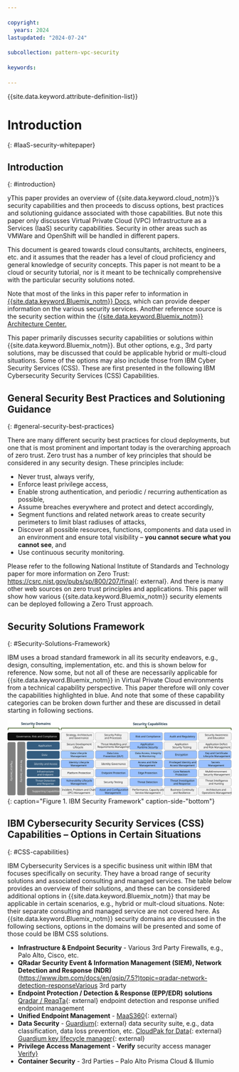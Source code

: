 ```yaml
---

copyright:
  years: 2024
lastupdated: "2024-07-24"

subcollection: pattern-vpc-security

keywords:

---
```


{{site.data.keyword.attribute-definition-list}}

# Introduction
{: #IaaS-security-whitepaper}


## Introduction
{: #introduction}

yThis paper provides an overview of {{site.data.keyword.cloud_notm}}’s security capabilities and then proceeds to discuss options, best practices and solutioning guidance associated with those capabilities.  But note this paper only discusses Virtual Private Cloud (VPC) Infrastructure as a Services (IaaS) security capabilities.  Security in other areas such as VMWare and OpenShift will be handled in different papers.

This document is geared towards cloud consultants, architects, engineers, etc. and it assumes that the reader has a level of cloud proficiency and general knowledge of security concepts.  This paper is not meant to be a cloud or security tutorial, nor is it meant to be technically comprehensive with the particular security solutions noted.

Note that most of the links in this paper refer to information in [{{site.data.keyword.Bluemix_notm}} Docs](/docs), which can provide deeper information on the various security services. Another reference source is the security section within the [{{site.data.keyword.Bluemix_notm}} Architecture Center.](https://mediacenter.ibm.com/channel/IBM+Cloud+Architecture+Center/182050661)

This paper primarily discusses security capabilities or solutions within {{site.data.keyword.Bluemix_notm}}. But other options, e.g., 3rd party solutions, may be discussed that could be applicable hybrid or multi-cloud situations.  Some of the options may also include those from IBM Cyber Security Services (CSS). These are first presented in the following IBM Cybersecurity Security Services (CSS) Capabilities.

## General Security Best Practices and Solutioning Guidance
{: #general-security-best-practices}

There are many different security best practices for cloud deployments, but one that is most prominent and important today is the overarching approach of zero trust.  Zero trust has a number of key principles that should be considered in any security design. These principles include:

-   Never trust, always verify,
-   Enforce least privilege access,
-   Enable strong authentication, and periodic / recurring authentication as possible,
-   Assume breaches everywhere and protect and detect accordingly,
-   Segment functions and related network areas to create security perimeters to limit blast radiuses of attacks,
-   Discover all possible resources, functions, components and data used in an environment and ensure total visibility – **you cannot secure what you cannot see**, and
-   Use continuous security monitoring.

Please refer to the following National Institute of Standards and Technology paper for more information on Zero Trust: <https://csrc.nist.gov/pubs/sp/800/207/final>{: external}.  And there is many other web sources on zero trust principles and applications. This paper will show how various {{site.data.keyword.Bluemix_notm}} security elements can be deployed following a Zero Trust approach.

## Security Solutions Framework
{: #Security-Solutions-Framework}

IBM uses a broad standard framework in all its security endeavors, e.g., design, consulting, implementation, etc. and this is shown below for reference. Now some, but not all of these are necessarily applicable for {{site.data.keyword.Bluemix_notm}} in Virtual Private Cloud environments from a technical capability perspective. This paper therefore will only cover the capabilities highlighted in blue. And note that some of these capability categories can be broken down further and these are discussed in detail starting in following sections.

![illustrates the security framework for IaaS Security Whitepaper](images/securityframework.svg){: caption="Figure 1. IBM Security Framework" caption-side-"bottom"}

## IBM Cybersecurity Security Services (CSS) Capabilities – Options in Certain Situations
{: #CSS-capabilities}

IBM Cybersecurity Services is a specific business unit within IBM that focuses specifically on security. They have a broad range of security solutions and associated consulting and managed services. The table below provides an overview of their solutions, and these can be considered additional options in {{site.data.keyword.Bluemix_notm}} that may be applicable in certain scenarios, e.g., hybrid or mult-cloud situations. Note: their separate consulting and managed service are not covered here. As {{site.data.keyword.Bluemix_notm}} security domains are discussed in the following sections, options in the domains will be presented and some of those could be IBM CSS solutions.

 - **Infrastructure & Endpoint Security** - Various 3rd Party Firewalls, e.g., Palo Alto, Cisco, etc.
 - **QRadar Security Event & Information Management (SIEM), Network Detection and Response (NDR)**(https://www.ibm.com/docs/en/qsip/7.5?)topic=qradar-network-detection-responseVarious 3rd party
 - **Endpoint Protection / Detection & Response (EPP/EDR) solutions** [Qradar / ReaqTa](https://www.ibm.com/products/qradar-edr){: external} endpoint detection and response  unified endpoint management
 - **Unified Endpoint Management** - [MaaS360](https://www.ibm.com/products/maas360/unified-endpoint-management){: external}
 - **Data Security** - [Guardium](https://www.ibm.com/guardium){: external} data security suite, e.g., data classification, data loss prevention, etc. [CloudPak for Data](https://www.ibm.com/products/cloud-pak-for-data){: external} [Guardium key lifecycle manager](https://www.ibm.com/products/ibm-security-key-lifecycle-manager){: external}
 - **Privilege Access Management** - **Verify** security access manager [Verify}](https://www.ibm.com/verify?utm_content=SRCWW&p1=Search&p4=43700074603995210&p5=e&p9=58700008209808680&gbraid=0AAAAAD-_QsSZDEGKcMolwjQsuv8eqwjLo&gclid=Cj0KCQjwv7O0BhDwARIsAC0sjWOaQuEP0I2kLEyJl9wJ5UCNnM7uk8aP8K7aGQsntGk-6rP4o2ixZJ8aAnBzEALw_wcB&gclsrc=aw.ds)
 - **Container Security** - 3rd Parties – Palo Alto Prisma Cloud & Illumio
